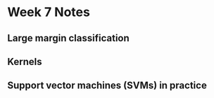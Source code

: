 # Week 7 Notes

## Large margin classification

## Kernels

## Support vector machines (SVMs) in practice
